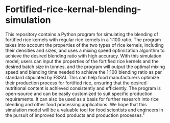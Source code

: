 # Fortified-rice-kernal-blending-simulation

This repository contains a Python program for simulating the blending of fortified rice kernels with regular rice kernels in a 1:100 ratio. The program takes into account the properties of the two types of rice kernels, including their densities and sizes, and uses a mixing speed optimization algorithm to achieve the desired blending ratio with high accuracy. 
With this simulation model, users can input the properties of the fortified rice kernels and the desired batch size in tonnes, and the program will output the optimal mixing speed and blending time needed to achieve the 1:100 blending ratio as per standard stipulated by FSSAI. 
This can help food manufacturers optimize their production process for fortified rice, ensuring that the desired nutritional content is achieved consistently and efficiently.
The program is open-source and can be easily customized to suit specific production requirements. It can also be used as a basis for further research into rice blending and other food processing applications. We hope that this simulation model will be a valuable tool for food scientists and engineers in the pursuit of improved food products and production processes."
